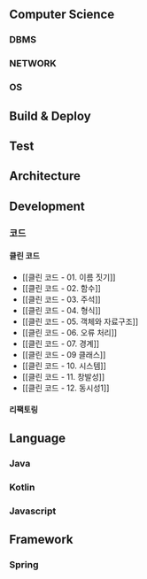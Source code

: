 ## Computer Science
### DBMS
### NETWORK
### OS
## Build & Deploy
## Test
## Architecture
## Development

### 코드
#### 클린 코드
- [[클린 코드 - 01. 이름 짓기]]
- [[클린 코드 - 02. 함수]]
- [[클린 코드 - 03. 주석]]
- [[클린 코드 - 04. 형식]]
- [[클린 코드 - 05. 객체와 자료구조]]
- [[클린 코드 - 06. 오류 처리]]
- [[클린 코드 - 07. 경계]]
- [[클린 코드 - 09 클래스]]
- [[클린 코드 - 10. 시스템]]
- [[클린 코드 - 11. 창발성]]
- [[클린 코드 - 12. 동시성1]]

#### 리팩토링

## Language
### Java
### Kotlin
### Javascript

## Framework
### Spring